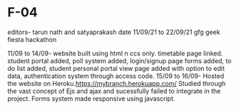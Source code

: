# F-04
editors- tarun nath and satyaprakash
date 11/09/21 to 22/09/21
gfg geek fiesta hackathon

11/09 to 14/09- website built using html n ccs only. timetable page linked. student portal added, poll system added, login/signup page forms added, to do list added, student personal portal view page added with option to edit data, authentication system through access code.
15/09 to 16/09- Hosted the website on Heroku.https://mybranch.herokuapp.com/ Studied through the vast concept of Ejs and ajax and sucessfully failed to integrate in the project. Forms system made responsive using javascript.
